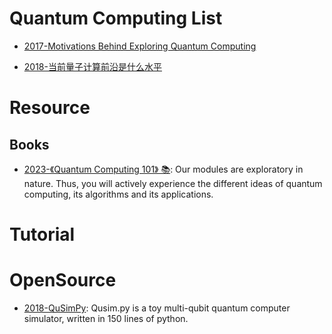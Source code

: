 # Quantum Computing List

- [2017-Motivations Behind Exploring Quantum Computing](http://www.clerro.com/guide/580/quantum-computing-explained)

- [2018-当前量子计算前沿是什么水平](https://www.zhihu.com/question/53050049/answer/343521753)

# Resource

## Books

- [2023-《Quantum Computing 101》 📚](https://academy.meetiqm.com/curriculum/index.html): Our modules are exploratory in nature. Thus, you will actively experience the different ideas of quantum computing, its algorithms and its applications.

# Tutorial

# OpenSource

- [2018-QuSimPy](https://github.com/adamisntdead/QuSimPy): Qusim.py is a toy multi-qubit quantum computer simulator, written in 150 lines of python.

